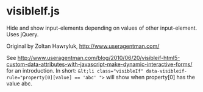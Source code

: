 visibleIf.js
============

Hide and show input-elements depending on values of other input-element. Uses jQuery.

Original by Zoltan Hawryluk, http://www.useragentman.com/

See http://www.useragentman.com/blog/2010/06/20/visibleif-html5-custom-data-attributes-with-javascript-make-dynamic-interactive-forms/ for an introduction.
In short:
`&lt;li class="visibleIf" data-visibleif-rule="property[0][value] == 'abc' ">`
will show when property[0] has the value abc.
